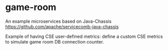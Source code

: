 # game-room
An example microservices based on Java-Chassis https://github.com/apache/servicecomb-java-chassis

Example of having CSE user-defined metrics: define a custom CSE metrics to simulate game room DB connection counter.
